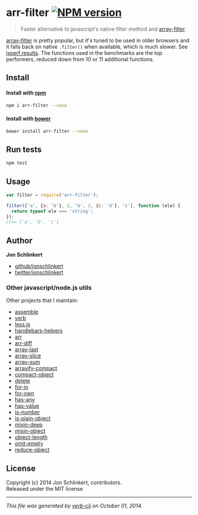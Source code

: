 # arr-filter [![NPM version](https://badge.fury.io/js/arr-filter.svg)](http://badge.fury.io/js/arr-filter)

> Faster alternative to javascript's native filter method and [array-filter](https://github.com/juliangruber/array-filter).

[array-filter](https://github.com/juliangruber/array-filter) is pretty popular, but it's tuned to be used in older browsers and it falls back on native `.filter()` when available, which is much slower. See [jsperf results](http://jsperf.com/array-filter-while-vs-for/2). The functions used in the benchmarks are the top performers, reduced down from 10 or 11 additional functions.

## Install
#### Install with [npm](npmjs.org)

```bash
npm i arr-filter --save
```
#### Install with [bower](https://github.com/bower/bower)

```bash
bower install arr-filter --save
```

## Run tests

```bash
npm test
```

## Usage

```js
var filter = require('arr-filter');

filter(['a', {a: 'b'}, 1, 'b', 2, {c: 'd'}, 'c'], function (ele) {
  return typeof ele === 'string';
});
//=> ['a', 'b', 'c']
```

## Author

**Jon Schlinkert**
 
+ [github/jonschlinkert](https://github.com/jonschlinkert)
+ [twitter/jonschlinkert](http://twitter.com/jonschlinkert) 


### Other javascript/node.js utils

Other projects that I maintain:

  - [assemble](https://github.com/jonschlinkert/assemble)
  - [verb](https://github.com/jonschlinkert/verb)
  - [less.js](https://github.com/jonschlinkert/less.js)
  - [handlebars-helpers](https://github.com/jonschlinkert/handlebars-helpers)
  - [arr](https://github.com/jonschlinkert/arr)
  - [arr-diff](https://github.com/jonschlinkert/arr-diff)
  - [array-last](https://github.com/jonschlinkert/array-last)
  - [array-slice](https://github.com/jonschlinkert/array-slice)
  - [array-sum](https://github.com/jonschlinkert/array-sum)
  - [arrayify-compact](https://github.com/jonschlinkert/arrayify-compact)
  - [compact-object](https://github.com/jonschlinkert/compact-object)
  - [delete](https://github.com/jonschlinkert/delete)
  - [for-in](https://github.com/jonschlinkert/for-in)
  - [for-own](https://github.com/jonschlinkert/for-own)
  - [has-any](https://github.com/jonschlinkert/has-any)
  - [has-value](https://github.com/jonschlinkert/has-value)
  - [is-number](https://github.com/jonschlinkert/is-number)
  - [is-plain-object](https://github.com/jonschlinkert/is-plain-object)
  - [mixin-deep](https://github.com/jonschlinkert/mixin-deep)
  - [mixin-object](https://github.com/jonschlinkert/mixin-object)
  - [object-length](https://github.com/jonschlinkert/object-length)
  - [omit-empty](https://github.com/jonschlinkert/omit-empty)
  - [reduce-object](https://github.com/jonschlinkert/reduce-object)


## License
Copyright (c) 2014 Jon Schlinkert, contributors.  
Released under the MIT license

***

_This file was generated by [verb-cli](https://github.com/assemble/verb-cli) on October 01, 2014._
